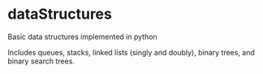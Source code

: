 # dataStructures
Basic data structures implemented in python

Includes queues, stacks, linked lists (singly and doubly), binary trees, and binary search trees.

